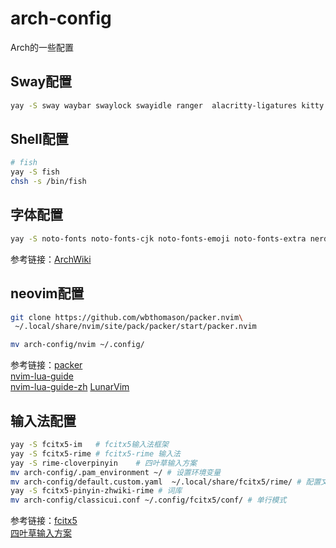 # arch-config
Arch的一些配置

## Sway配置
```sh
yay -S sway waybar swaylock swayidle ranger  alacritty-ligatures kitty
```
## Shell配置
```sh 
# fish
yay -S fish
chsh -s /bin/fish
```
## 字体配置
```sh
yay -S noto-fonts noto-fonts-cjk noto-fonts-emoji noto-fonts-extra nerd-fonts-fira-code nerd-fonts-noto
```
参考链接：[ArchWiki](https://wiki.archlinux.org/index.php/Font_configuration)
## neovim配置
```sh
git clone https://github.com/wbthomason/packer.nvim\
 ~/.local/share/nvim/site/pack/packer/start/packer.nvim

mv arch-config/nvim ~/.config/
```
参考链接：[packer](https://github.com/wbthomason/packer.nvim)  
          [nvim-lua-guide](https://github.com/nanotee/nvim-lua-guide)  
          [nvim-lua-guide-zh](https://github.com/glepnir/nvim-lua-guide-zh)
          [LunarVim](https://github.com/ChristianChiarulli/LunarVim)
## 输入法配置
```sh
yay -S fcitx5-im   # fcitx5输入法框架
yay -S fcitx5-rime # fcitx5-rime 输入法
yay -S rime-cloverpinyin    # 四叶草输入方案
mv arch-config/.pam_environment ~/ # 设置环境变量
mv arch-config/default.custom.yaml  ~/.local/share/fcitx5/rime/ # 配置文件
yay -S fcitx5-pinyin-zhwiki-rime # 词库
mv arch-config/classicui.conf ~/.config/fcitx5/conf/ # 单行模式
```
参考链接：[fcitx5](https://wiki.archlinux.org/index.php/Fcitx5)  
          [四叶草输入方案](https://github.com/fkxxyz/rime-cloverpinyin)  
